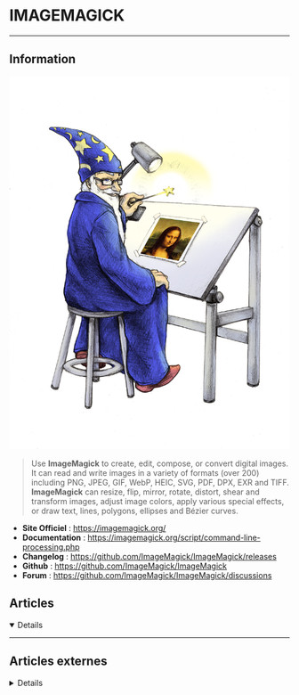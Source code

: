 # IMAGEMAGICK
---

## <i class="fa-solid fa-hashtag"></i> Information

![Logo](../../_media/apps/imagemagick/imagemagick_logo.png ':size=x250 :no-zoom')


> <i class="fa-solid fa-quote-left"></i> Use **ImageMagick** to create, edit, compose, or convert digital images. It can read and write images in a variety of formats (over 200) including PNG, JPEG, GIF, WebP, HEIC, SVG, PDF, DPX, EXR and TIFF. **ImageMagick** can resize, flip, mirror, rotate, distort, shear and transform images, adjust image colors, apply various special effects, or draw text, lines, polygons, ellipses and Bézier curves. <i class="fa-solid fa-quote-left fa-rotate-180"></i>


- <i class="fa-solid fa-globe"></i> **Site Officiel** : https://imagemagick.org/
- <i class="fa-solid fa-book"></i> **Documentation** : https://imagemagick.org/script/command-line-processing.php
- <i class="fa-solid fa-file-circle-question"></i> **Changelog** : https://github.com/ImageMagick/ImageMagick/releases
- <i class="fa-brands fa-github"></i> **Github** : https://github.com/ImageMagick/ImageMagick
- <i class="fas fa-comments"></i> **Forum** : https://github.com/ImageMagick/ImageMagick/discussions


## <i class="fa-regular fa-newspaper"></i> Articles

<details open>

</details>

---

## <i class="fa-solid fa-glasses"></i> Articles externes

<details>

- [Advanced image viewing tricks with ImageMagick](https://opensource.com/article/17/9/imagemagick-viewing-images)
- [Converting and Optimizing Images From the Command Line](https://css-tricks.com/converting-and-optimizing-images-from-the-command-line/)
- [Getting started with ImageMagick](https://opensource.com/article/17/8/imagemagick)
- [How to Batch Edit Images With Imagemagick on Windows 10](https://www.makeuseof.com/how-to-batch-edit-images-imagemagick/)
- [How To Create A Montage From Images In Linux](https://www.ostechnix.com/how-to-create-a-montage-from-images-in-linux/)
- [How to Install ImageMagick 7 on Debian and Ubuntu](https://www.tecmint.com/install-imagemagick-on-debian-ubuntu/)
- [How to Install Imagemagick 7 on Debian](https://linoxide.com/tools/install-imagemagick-on-debian/)
- [How to Install ImageMagick on CentOS 8](https://linuxways.net/centos/how-to-install-imagemagick-on-centos-8/)
- [How to Install PHP ImageMagick Extension on Ubuntu 20.04](https://linoxide.com/how-to-install-php-imagemagick-extension-on-ubuntu-20-04/)
- [How To View Image Metadata On Linux](https://ostechnix.com/how-to-view-image-metadata-on-linux/)
- [Image manipulation using ImageMagick and Perl](https://opensource.com/article/17/12/image-manipulation-image-magick-perl)
- [Install ImageMagick (Image Manipulation) Tool on RHEL/CentOS and Fedora](https://www.tecmint.com/install-imagemagick-in-linux/)
- [Install ImageMagick (Image Manipulation) Tool on RHEL/CentOS and Fedora](https://www.tecmint.com/install-imagemagick-in-linux/)
- [Install Latest ImageMagick on Ubuntu 20.04](https://linoxide.com/install-latest-imagemagick-on-ubuntu-20-04/)
- [Manipulate Images with ImageMagick](https://www.linuxjournal.com/content/manipulate-images-imagemagick)
- [Mettre un filigrane sur des documents officiels - ligne de commande](https://chispa.fr/sima78/index.php?post/2021/03/20/Mettre-un-filigrane-sur-des-documents-officiels-ligne-de-commande)
- [Redimensionner une image avec imagemagick et la préparer pour le web](https://www.guillaume-leduc.fr/redimensionner-une-image-avec-imagemagick-et-la-preparer-pour-le-web.html)

</details>
